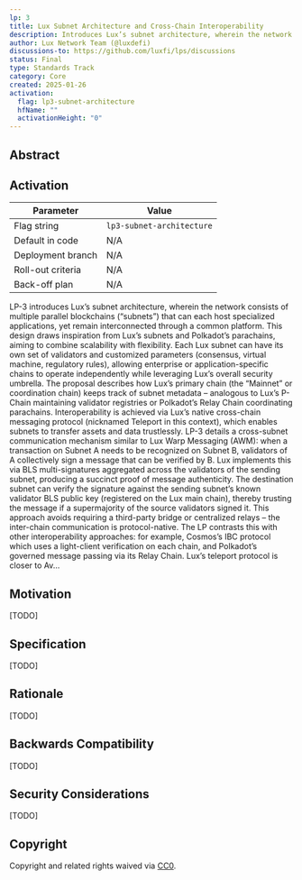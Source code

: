 ```yaml
---
lp: 3
title: Lux Subnet Architecture and Cross-Chain Interoperability
description: Introduces Lux’s subnet architecture, wherein the network consists of multiple parallel blockchains (“subnets”) that can each host specialized applications, yet remain interconnected through a common platform.
author: Lux Network Team (@luxdefi)
discussions-to: https://github.com/luxfi/lps/discussions
status: Final
type: Standards Track
category: Core
created: 2025-01-26
activation:
  flag: lp3-subnet-architecture
  hfName: ""
  activationHeight: "0"
---
```


## Abstract

## Activation

| Parameter          | Value                                           |
|--------------------|-------------------------------------------------|
| Flag string        | `lp3-subnet-architecture`                       |
| Default in code    | N/A                                             |
| Deployment branch  | N/A                                             |
| Roll-out criteria  | N/A                                             |
| Back-off plan      | N/A                                             |

LP-3 introduces Lux’s subnet architecture, wherein the network consists of multiple parallel blockchains (“subnets”) that can each host specialized applications, yet remain interconnected through a common platform. This design draws inspiration from Lux’s subnets and Polkadot’s parachains, aiming to combine scalability with flexibility. Each Lux subnet can have its own set of validators and customized parameters (consensus, virtual machine, regulatory rules), allowing enterprise or application-specific chains to operate independently while leveraging Lux’s overall security umbrella. The proposal describes how Lux’s primary chain (the “Mainnet” or coordination chain) keeps track of subnet metadata – analogous to Lux’s P-Chain maintaining validator registries or Polkadot’s Relay Chain coordinating parachains. Interoperability is achieved via Lux’s native cross-chain messaging protocol (nicknamed Teleport in this context), which enables subnets to transfer assets and data trustlessly. LP-3 details a cross-subnet communication mechanism similar to Lux Warp Messaging (AWM): when a transaction on Subnet A needs to be recognized on Subnet B, validators of A collectively sign a message that can be verified by B. Lux implements this via BLS multi-signatures aggregated across the validators of the sending subnet, producing a succinct proof of message authenticity. The destination subnet can verify the signature against the sending subnet’s known validator BLS public key (registered on the Lux main chain), thereby trusting the message if a supermajority of the source validators signed it. This approach avoids requiring a third-party bridge or centralized relays – the inter-chain communication is protocol-native. The LP contrasts this with other interoperability approaches: for example, Cosmos’s IBC protocol which uses a light-client verification on each chain, and Polkadot’s governed message passing via its Relay Chain. Lux’s teleport protocol is closer to Av...

## Motivation

[TODO]

## Specification

[TODO]

## Rationale

[TODO]

## Backwards Compatibility

[TODO]

## Security Considerations

[TODO]

## Copyright

Copyright and related rights waived via [CC0](../LICENSE.md).